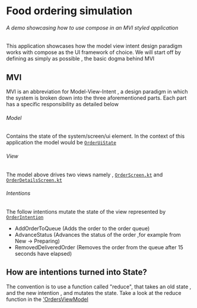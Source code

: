 # Food ordering simulation

###### A demo showcasing how to use compose in an MVI styled application

This application showcases how the model view intent design paradigm works with compose as the UI
framework of choice. We will start off by defining as simply as possible , the basic dogma behind
MVI

## MVI

MVI is an abbreviation for Model-View-Intent , a design paradigm in which the system is broken down
into the three aforementioned parts. Each part has a specific responsibility as detailed below

###### Model

Contains the state of the system/screen/ui element. In the context of this application the model
would be [`OrderUiState`][OrderUiState]

###### View

The model above drives two views namely ,  [`OrderScreen.kt`][OrdersUi]
and [`OrderDetailsScreen.kt`][OrderDetailsUi]

###### Intentions

The follow intentions mutate the state of the view represented by [`OrderIntention`][OrderUiState]

- AddOrderToQueue (Adds the order to the order queue)
- AdvanceStatus (Advances the status of the order ,for example from New -> Preparing)
- RemovedDeliveredOrder (Removes the order from the queue after 15 seconds have elapsed)

## How are intentions turned into State?

The convention is to use a function called "reduce", that takes an old state , and the new intention
, and mutates the state. Take a look at the reduce function in the ['OrdersViewModel][OrderVm]

[OrderUiState]: app/src/main/java/com/multibank/foodordersimulation/ui/screens/OrdersViewModel.kt

[OrderVm]: app/src/main/java/com/multibank/foodordersimulation/ui/screens/OrdersViewModel.kt

[OrdersUi]: app/src/main/java/com/multibank/foodordersimulation/ui/screens/OrderScreen.kt

[OrderDetailsUi]: app/src/main/java/com/multibank/foodordersimulation/ui/screens/OrderDetailsScreen.kt